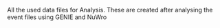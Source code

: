 All the used data files for Analysis.
These are created after analysing the event files using GENIE and NuWro
